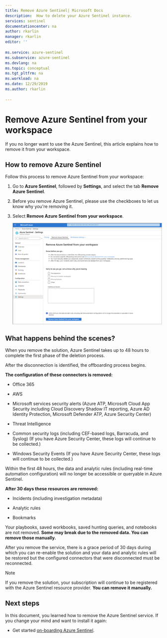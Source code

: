 ```yaml
---
title: Remove Azure Sentinel| Microsoft Docs
description:  How to delete your Azure Sentinel instance.
services: sentinel
documentationcenter: na
author: rkarlin
manager: rkarlin
editor: ''

ms.service: azure-sentinel
ms.subservice: azure-sentinel
ms.devlang: na
ms.topic: conceptual
ms.tgt_pltfrm: na
ms.workload: na
ms.date: 12/29/2019
ms.author: rkarlin

---
```

# Remove Azure Sentinel from your workspace

If you no longer want to use the Azure Sentinel, this article explains how to remove it from your workspace.

## How to remove Azure Sentinel

Follow this process to remove Azure Sentinel from your workspace:

1. Go to **Azure Sentinel**, followed by **Settings**, and select the tab **Remove Azure Sentinel**.

1. Before you remove Azure Sentinel, please use the checkboxes to let us know why you're removing it.

1. Select **Remove Azure Sentinel from your workspace**.
    
    ![Delete the SecurityInsights solution](media/offboard/delete-solution.png)

## What happens behind the scenes?

When you remove the solution, Azure Sentinel takes up to 48 hours to complete the first phase of the deletion process.

After the disconnection is identified, the offboarding process begins.

**The configuration of these connectors is removed:**
-   Office 365

-   AWS

-   Microsoft services security alerts (Azure ATP, Microsoft Cloud App Security including Cloud Discovery Shadow IT reporting, Azure AD Identity Protection, Microsoft Defender ATP, Azure Security Center)

-   Threat Intelligence

-   Common security logs (including CEF-based logs, Barracuda, and Syslog) (If you have Azure Security Center, these logs will continue to be collected.)

-   Windows Security Events (If you have Azure Security Center, these logs will continue to be collected.)

Within the first 48 hours, the data and analytic rules (including real-time automation configuration) will no longer be accessible or queryable in Azure Sentinel.

**After 30 days these resources are removed:**

-   Incidents (including investigation metadata)

-   Analytic rules

-   Bookmarks

Your playbooks, saved workbooks, saved hunting queries, and notebooks are not removed. **Some may break due to the removed data. You can remove those manually.**

After you remove the service, there is a grace period of 30 days during which you can re-enable the solution and your data and analytic rules will be restored but the configured connectors that were disconnected must be reconnected.

> [!NOTE]
> If you remove the solution, your subscription will continue to be registered with the Azure Sentinel resource provider. **You can remove it manually.**




## Next steps
In this document, you learned how to remove the Azure Sentinel service. If you change your mind and want to install it again:
- Get started [on-boarding Azure Sentinel](quickstart-onboard.md).
